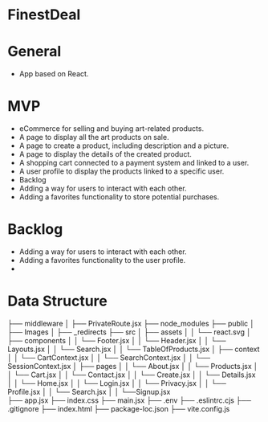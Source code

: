 # FinestDeal

# General
* App based on React.
 
# MVP
* eCommerce for selling and buying art-related products.
* A page to display all the art products on sale.
* A page to create a product, including description and a picture.
* A page to display the details of the created product.
* A shopping cart connected to a payment system and linked to a user.
* A user profile to display the products linked to a specific user.
* Backlog
* Adding a way for users to interact with each other.
* Adding a favorites functionality to store potential purchases.

# Backlog
* Adding a way for users to interact with each other.
* Adding a favorites functionality to the user profile.
* 


# Data Structure

├── middleware
│   ├── PrivateRoute.jsx
├── node_modules
├── public
│   ├── Images
│   ├── _redirects
├── src
│   ├── assets
│   │     └──  react.svg
│   ├── components
│   │   └── Footer.jsx
│   │   └── Header.jsx
│   │   └── Layouts.jsx
│   │   └── Search.jsx
│   │   └── TableOfProducts.jsx
│   ├── context
│   │   └── CartContext.jsx
│   │   └── SearchContext.jsx
│   │   └── SessionContext.jsx
│   ├── pages
│   │    └── About.jsx
│   │    └── Products.jsx
│   │    └── Cart.jsx
│   │    └── Contact.jsx
│   │    └── Create.jsx
│   │    └── Details.jsx
│   │    └── Home.jsx
│   │    └── Login.jsx
│   │    └── Privacy.jsx
│   │    └── Profile.jsx
│   │    └── Search.jsx
│   │    └──Signup.jsx              
├── app.jsx
├── index.css
├── main.jsx
├── .env
├── .eslintrc.cjs
├── .gitignore
├── index.html
├── package-loc.json
├── vite.config.js
